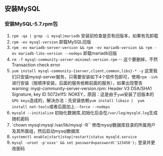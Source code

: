 ## 安装MySQL
### 安装MySQL-5.7.rpm包
1. `rpm -qa | grep -i mysql|mariadb` 安装前检查是否有旧版本，如果有先卸载
2. `rpm -ev mysql-version` 卸载MySQL旧版
3. `rpm -ev mariadb-server-version && rpm -ev mariadb-version && rpm -ev mariadb-libs-version --nodeps` 卸载mariadb旧版
4. `rm -f mysql-community-server-minimal-version.rpm` -- 这个要删掉，不然Transaction check error
5. `yum install mysql-community-{server,client,common,libs}-* -y` 这里我们只安装mysql-server服务，只需要安装如下4个软件包即可，使用`rpm -ivh`进行安装（按顺序安装，后面的服务依赖前面的服务），如果出现警告warning: myql-community-server-version.rpm: Header V3 DSA/SHA1 Signature, key ID 5072e1f5: NOKEY，原因：这是由于`yum`安装了旧版本的`GPG keys`造成的，解决办法：先安装依赖`yum install libaio | 
yum install net-tools`或者后面加上`--force --nodeps`
6. `mysqld --initialize` 初始化数据库,初始化后会在`/var/log/mysqld.log`生成随机密码
7. `chown mysql:mysql /var/lib/mysql -R`` 修改mysql数据库目录的所属用户及其所属组，然后启动mysql数据库
8. `systemctl enable|start|stop|restart|status mysqld.service`
9. `mysql -uroot -p'xxxx' && set password=password('123456');` 登录并更改密码
